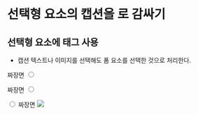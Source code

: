 # 선택형 요소의 캡션을 <label>로 감싸기

## 선택형 요소에 <label> 태그 사용

- 캡션 텍스트나 이미지를 선택해도 폼 요소를 선택한 것으로 처리한다.

<label> 짜장면 <input type = "radio" name = "china" value = "1">
</label>


<label for = "china">짜장면</label>
<input type="radio" name="china" id = "china" value = "1">


<label>
    <input type="radio" name="china" value="1">
    짜장면 <img src="picture1.png">
</label>